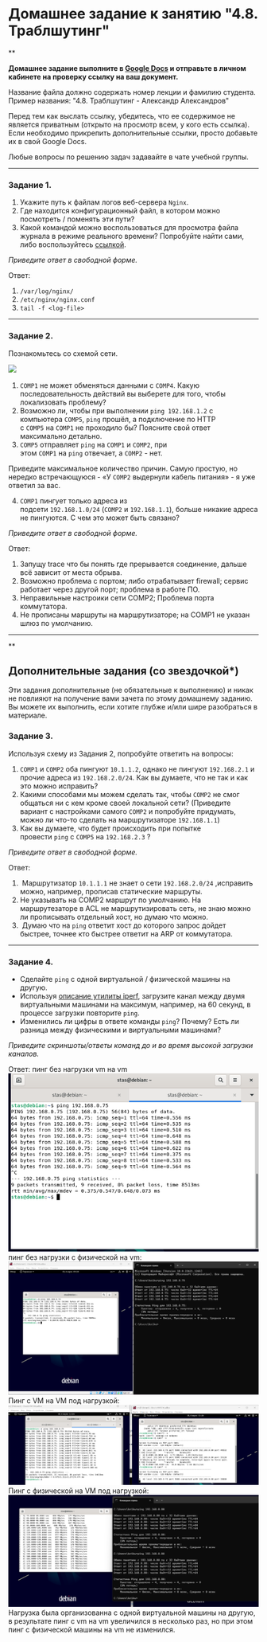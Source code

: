 # Домашнее задание к занятию "4.8. Траблшутинг"

**

**Домашнее задание выполните в [Google Docs](https://docs.google.com/) и отправьте в личном кабинете на проверку ссылку на ваш документ.**

Название файла должно содержать номер лекции и фамилию студента. Пример названия: "4.8. Траблшутинг - Александр Александров"

Перед тем как выслать ссылку, убедитесь, что ее содержимое не является приватным (открыто на просмотр всем, у кого есть ссылка). Если необходимо прикрепить дополнительные ссылки, просто добавьте их в свой Google Docs.

Любые вопросы по решению задач задавайте в чате учебной группы.

---

### [](https://github.com/netology-code/snet-homeworks/blob/main/4-08.md#%D0%B7%D0%B0%D0%B4%D0%B0%D0%BD%D0%B8%D0%B5-1)Задание 1.

1.  Укажите путь к файлам логов веб-сервера `Nginx`.
2.  Где находится конфигурационный файл, в котором можно посмотреть / поменять эти пути?
3.  Какой командой можно воспользоваться для просмотра файла журнала в режиме реального времени? Попробуйте найти сами, либо воспользуйтесь [ссылкой](https://andreyex.ru/operacionnaya-sistema-linux/nastrojka-zhurnala-oshibok-i-dostupa-nginx/).

_Приведите ответ в свободной форме._

Ответ: 
1. `/var/log/nginx/`
2. `/etc/nginx/nginx.conf`
3. `tail -f <log-file>`
---

### [](https://github.com/netology-code/snet-homeworks/blob/main/4-08.md#%D0%B7%D0%B0%D0%B4%D0%B0%D0%BD%D0%B8%D0%B5-2)Задание 2.

Познакомьтесь со схемой сети.

[![](https://camo.githubusercontent.com/cbe7d2e7b46c8248ca7d62670fa6b6d4c0021781d4387ce9b8930bb4bf7d03a2/68747470733a2f2f692e696d6775722e636f6d2f5265664648596a2e706e67)](https://camo.githubusercontent.com/cbe7d2e7b46c8248ca7d62670fa6b6d4c0021781d4387ce9b8930bb4bf7d03a2/68747470733a2f2f692e696d6775722e636f6d2f5265664648596a2e706e67)

1.  `COMP1` не может обменяться данными с `COMP4`. Какую последовательность действий вы выберете для того, чтобы локализовать проблему?
2.  Возможно ли, чтобы при выполнении `ping 192.168.1.2` с компьютера `COMP5`, `ping` прошёл, а подключение по HTTP с `COMP5` на `COMP1` не проходило бы? Поясните свой ответ максимально детально.
3.  `COMP5` отправляет `ping` на `COMP1` и `COMP2`, при этом `COMP1` на `ping` отвечает, а `COMP2` - нет.

Приведите максимальное количество причин. Самую простую, но нередко встречающуюся - «У `COMP2` выдернули кабель питания» - я уже ответил за вас.

4.  `COMP1` пингует только адреса из подсети `192.168.1.0/24` (`COMP2` и `192.168.1.1`), больше никакие адреса не пингуются. С чем это может быть связано?

_Приведите ответ в свободной форме._

Ответ:
1. Запущу trace что бы понять где прерывается соединение, дальше всё зависит от места обрыва.
2. Возможно проблема с портом; либо отрабатывает firewall; сервис работает через другой порт; проблема в работе ПО.
3. Неправильные настроики сети СОМР2; Проблема порта коммутатора.
4. Не прописаны маршруты на маршрутизаторе; на COMP1 не указан  шлюз по умолчанию.

---

**

## [](https://github.com/netology-code/snet-homeworks/blob/main/4-08.md#%D0%B4%D0%BE%D0%BF%D0%BE%D0%BB%D0%BD%D0%B8%D1%82%D0%B5%D0%BB%D1%8C%D0%BD%D1%8B%D0%B5-%D0%B7%D0%B0%D0%B4%D0%B0%D0%BD%D0%B8%D1%8F-%D1%81%D0%BE-%D0%B7%D0%B2%D0%B5%D0%B7%D0%B4%D0%BE%D1%87%D0%BA%D0%BE%D0%B9)Дополнительные задания (со звездочкой*)

Эти задания дополнительные (не обязательные к выполнению) и никак не повлияют на получение вами зачета по этому домашнему заданию. Вы можете их выполнить, если хотите глубже и/или шире разобраться в материале.

### [](https://github.com/netology-code/snet-homeworks/blob/main/4-08.md#%D0%B7%D0%B0%D0%B4%D0%B0%D0%BD%D0%B8%D0%B5-3)Задание 3.

Используя схему из Задания 2, попробуйте ответить на вопросы:

1.  `COMP1` и `COMP2` оба пингуют `10.1.1.2`, однако не пингуют `192.168.2.1` и прочие адреса из `192.168.2.0/24`. Как вы думаете, что не так и как это можно исправить?
2.  Какими способами мы можем сделать так, чтобы `COMP2` не смог общаться ни с кем кроме своей локальной сети? (Приведите вариант с настройками самого `COMP2` и попробуйте придумать, можно ли что-то сделать на маршрутизаторе `192.168.1.1`)
3.  Как вы думаете, что будет происходить при попытке провести `ping` с `COMP5` на `192.168.2.3` ?

_Приведите ответ в свободной форме._

Ответ:
1.  Маршрутизатор `10.1.1.1` не знает о сети `192.168.2.0/24` ,исправить можно, например, прописав статические маршруты.
2. Не указывать на СОМР2 маршрут по умолчанию. На маршрутезаторе в ACL не маршрутизировать сеть, не знаю можно ли прописывать отдельный хост, но думаю что можно.
3.  Думаю что на `ping` ответит хост до которого запрос дойдет быстрее, точнее кто быстрее ответит на ARP от коммутатора.

---

### [](https://github.com/netology-code/snet-homeworks/blob/main/4-08.md#%D0%B7%D0%B0%D0%B4%D0%B0%D0%BD%D0%B8%D0%B5-4)Задание 4.

-   Сделайте `ping` с одной виртуальной / физической машины на другую.
-   Используя [описание утилиты iperf](https://losst.ru/kak-polzovatsya-iperf), загрузите канал между двумя виртуальными машинами на максимум, например, на 60 секунд, в процессе загрузки повторите `ping`.
-   Изменились ли цифры в ответе команды `ping`? Почему? Есть ли разница между физическими и виртуальными машинами?

_Приведите скриншоты/ответы команд до и во время высокой загрузки каналов._

Ответ:  пинг без нагрузки vm на vm
![](attachmants/2023-03-04_11-24-50.png)
пинг без нагрузки с физической на vm:![](attachmants/2023-03-04_09-28-45.png)
Пинг с VM на VM  под нагрузкой: ![](attachmants/2023-03-04_11-24-10.png)
Пинг с физической на VM под нагрузкой:![](attachmants/2023-03-04_11-19-51.png)Нагрузка была организованна с одной виртуальной машины на другую, в результате пинг с vm на vm увеличился в несколько раз, но при этом пинг с физической машины на vm не изменился. 
